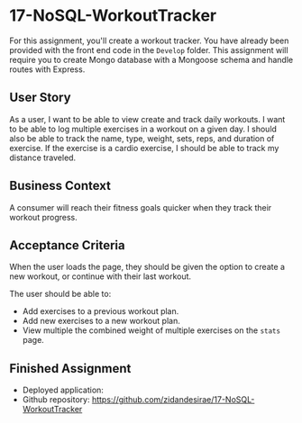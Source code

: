 # 17-NoSQL-WorkoutTracker
For this assignment, you'll create a workout tracker. You have already been provided with the front end code in the `Develop` folder. This assignment will require you to create Mongo database with a Mongoose schema and handle routes with Express.

## User Story
As a user, I want to be able to view create and track daily workouts. I want to be able to log multiple exercises in a workout on a given day. I should also be able to track the name, type, weight, sets, reps, and duration of exercise. If the exercise is a cardio exercise, I should be able to track my distance traveled.

## Business Context
A consumer will reach their fitness goals quicker when they track their workout progress.

## Acceptance Criteria
When the user loads the page, they should be given the option to create a new workout, or continue with their last workout.

The user should be able to:
  * Add exercises to a previous workout plan.
  * Add new exercises to a new workout plan.
  * View multiple the combined weight of multiple exercises on the `stats` page.

## Finished Assignment
* Deployed application:
* Github repository: https://github.com/zidandesirae/17-NoSQL-WorkoutTracker
